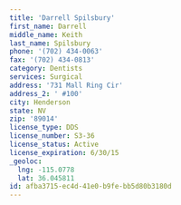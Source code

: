 ```yaml
---
title: 'Darrell Spilsbury'
first_name: Darrell
middle_name: Keith
last_name: Spilsbury
phone: '(702) 434-0063'
fax: '(702) 434-0813'
category: Dentists
services: Surgical
address: '731 Mall Ring Cir'
address_2: ' #100'
city: Henderson
state: NV
zip: '89014'
license_type: DDS
license_number: S3-36
license_status: Active
license_expiration: 6/30/15
_geoloc:
  lng: -115.0778
  lat: 36.045811
id: afba3715-ec4d-41e0-b9fe-bb5d80b3180d
---
```

